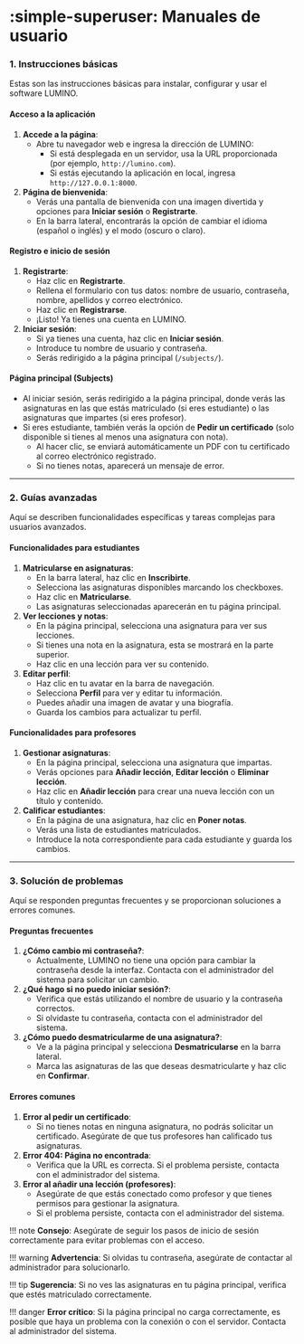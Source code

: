 # :simple-superuser: **Manuales de usuario**

### 1. Instrucciones básicas

<p>Estas son las instrucciones básicas para instalar, configurar y usar el software LUMINO.</p>

<h4><strong>Acceso a la aplicación</strong></h4>

<ol>
  <li><strong>Accede a la página</strong>:
    <ul>
      <li>Abre tu navegador web e ingresa la dirección de LUMINO:
        <ul>
          <li>Si está desplegada en un servidor, usa la URL proporcionada (por ejemplo, <code>http://lumino.com</code>).</li>
          <li>Si estás ejecutando la aplicación en local, ingresa <code>http://127.0.0.1:8000</code>.</li>
        </ul>
      </li>
    </ul>
  </li>
  <li><strong>Página de bienvenida</strong>:
    <ul>
      <li>Verás una pantalla de bienvenida con una imagen divertida y opciones para <strong>Iniciar sesión</strong> o <strong>Registrarte</strong>.</li>
      <li>En la barra lateral, encontrarás la opción de cambiar el idioma (español o inglés) y el modo (oscuro o claro).</li>
    </ul>
  </li>
</ol>

<h4><strong>Registro e inicio de sesión</strong></h4>

<ol>
  <li><strong>Registrarte</strong>:
    <ul>
      <li>Haz clic en <strong>Registrarte</strong>.</li>
      <li>Rellena el formulario con tus datos: nombre de usuario, contraseña, nombre, apellidos y correo electrónico.</li>
      <li>Haz clic en <strong>Registrarse</strong>.</li>
      <li>¡Listo! Ya tienes una cuenta en LUMINO.</li>
    </ul>
  </li>
  <li><strong>Iniciar sesión</strong>:
    <ul>
      <li>Si ya tienes una cuenta, haz clic en <strong>Iniciar sesión</strong>.</li>
      <li>Introduce tu nombre de usuario y contraseña.</li>
      <li>Serás redirigido a la página principal (<code>/subjects/</code>).</li>
    </ul>
  </li>
</ol>

<h4><strong>Página principal (Subjects)</strong></h4>

<ul>
  <li>Al iniciar sesión, serás redirigido a la página principal, donde verás las asignaturas en las que estás matriculado (si eres estudiante) o las asignaturas que impartes (si eres profesor).</li>
  <li>Si eres estudiante, también verás la opción de <strong>Pedir un certificado</strong> (solo disponible si tienes al menos una asignatura con nota).
    <ul>
      <li>Al hacer clic, se enviará automáticamente un PDF con tu certificado al correo electrónico registrado.</li>
      <li>Si no tienes notas, aparecerá un mensaje de error.</li>
    </ul>
  </li>
</ul>

<hr>

### 2. Guías avanzadas

<p>Aquí se describen funcionalidades específicas y tareas complejas para usuarios avanzados.</p>

<h4><strong>Funcionalidades para estudiantes</strong></h4>

<ol>
  <li><strong>Matricularse en asignaturas</strong>:
    <ul>
      <li>En la barra lateral, haz clic en <strong>Inscribirte</strong>.</li>
      <li>Selecciona las asignaturas disponibles marcando los checkboxes.</li>
      <li>Haz clic en <strong>Matricularse</strong>.</li>
      <li>Las asignaturas seleccionadas aparecerán en tu página principal.</li>
    </ul>
  </li>
  <li><strong>Ver lecciones y notas</strong>:
    <ul>
      <li>En la página principal, selecciona una asignatura para ver sus lecciones.</li>
      <li>Si tienes una nota en la asignatura, esta se mostrará en la parte superior.</li>
      <li>Haz clic en una lección para ver su contenido.</li>
    </ul>
  </li>
  <li><strong>Editar perfil</strong>:
    <ul>
      <li>Haz clic en tu avatar en la barra de navegación.</li>
      <li>Selecciona <strong>Perfil</strong> para ver y editar tu información.</li>
      <li>Puedes añadir una imagen de avatar y una biografía.</li>
      <li>Guarda los cambios para actualizar tu perfil.</li>
    </ul>
  </li>
</ol>

<h4><strong>Funcionalidades para profesores</strong></h4>

<ol>
  <li><strong>Gestionar asignaturas</strong>:
    <ul>
      <li>En la página principal, selecciona una asignatura que impartas.</li>
      <li>Verás opciones para <strong>Añadir lección</strong>, <strong>Editar lección</strong> o <strong>Eliminar lección</strong>.</li>
      <li>Haz clic en <strong>Añadir lección</strong> para crear una nueva lección con un título y contenido.</li>
    </ul>
  </li>
  <li><strong>Calificar estudiantes</strong>:
    <ul>
      <li>En la página de una asignatura, haz clic en <strong>Poner notas</strong>.</li>
      <li>Verás una lista de estudiantes matriculados.</li>
      <li>Introduce la nota correspondiente para cada estudiante y guarda los cambios.</li>
    </ul>
  </li>
</ol>

<hr>

### 3. Solución de problemas

<p>Aquí se responden preguntas frecuentes y se proporcionan soluciones a errores comunes.</p>

<h4><strong>Preguntas frecuentes</strong></h4>

<ol>
  <li><strong>¿Cómo cambio mi contraseña?</strong>:
    <ul>
      <li>Actualmente, LUMINO no tiene una opción para cambiar la contraseña desde la interfaz. Contacta con el administrador del sistema para solicitar un cambio.</li>
    </ul>
  </li>
  <li><strong>¿Qué hago si no puedo iniciar sesión?</strong>:
    <ul>
      <li>Verifica que estás utilizando el nombre de usuario y la contraseña correctos.</li>
      <li>Si olvidaste tu contraseña, contacta con el administrador del sistema.</li>
    </ul>
  </li>
  <li><strong>¿Cómo puedo desmatricularme de una asignatura?</strong>:
    <ul>
      <li>Ve a la página principal y selecciona <strong>Desmatricularse</strong> en la barra lateral.</li>
      <li>Marca las asignaturas de las que deseas desmatricularte y haz clic en <strong>Confirmar</strong>.</li>
    </ul>
  </li>
</ol>

<h4><strong>Errores comunes</strong></h4>

<ol>
  <li><strong>Error al pedir un certificado</strong>:
    <ul>
      <li>Si no tienes notas en ninguna asignatura, no podrás solicitar un certificado. Asegúrate de que tus profesores han calificado tus asignaturas.</li>
    </ul>
  </li>
  <li><strong>Error 404: Página no encontrada</strong>:
    <ul>
      <li>Verifica que la URL es correcta. Si el problema persiste, contacta con el administrador del sistema.</li>
    </ul>
  </li>
  <li><strong>Error al añadir una lección (profesores)</strong>:
    <ul>
      <li>Asegúrate de que estás conectado como profesor y que tienes permisos para gestionar la asignatura.</li>
      <li>Si el problema persiste, contacta con el administrador del sistema.</li>
    </ul>
  </li>
</ol>

!!! note
    **Consejo**: Asegúrate de seguir los pasos de inicio de sesión correctamente para evitar problemas con el acceso.

!!! warning
    **Advertencia**: Si olvidas tu contraseña, asegúrate de contactar al administrador para solucionarlo.

!!! tip
    **Sugerencia**: Si no ves las asignaturas en tu página principal, verifica que estés matriculado correctamente.

!!! danger
    **Error crítico**: Si la página principal no carga correctamente, es posible que haya un problema con la conexión o con el servidor. Contacta al administrador del sistema.
